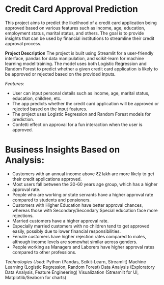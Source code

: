 # Credit Card Approval Prediction
This project aims to predict the likelihood of a credit card application being approved based on various features such as income, age, education, employment status, marital status, and others. The goal is to provide insights that can be used by financial institutions to streamline their credit approval process.

**Project Description**
The project is built using Streamlit for a user-friendly interface, pandas for data manipulation, and scikit-learn for machine learning model training. The model uses both Logistic Regression and Random Forest to predict whether a given credit card application is likely to be approved or rejected based on the provided inputs.

*Features:*
* User can input personal details such as income, age, marital status, education, children, etc.
* The app predicts whether the credit card application will be approved or rejected based on the input features.
* The project uses Logistic Regression and Random Forest models for prediction.
* Confetti effect on approval for a fun interaction when the user is approved.

# Business Insights Based on Analysis:
* Customers with an annual income above ₹2 lakh are more likely to get their credit applications approved.
* Most users fall between the 30-60 years age group, which has a higher approval rate.
* People who are working or state servants have a higher approval rate compared to students and pensioners.
* Customers with Higher Education have better approval chances, whereas those with Secondary/Secondary Special education face more rejections.
* Married customers have a higher approval rate.
* Especially married customers with no children tend to get approved easily, possibly due to lower financial responsibilities.
* Female customers have higher rejection rates compared to males, although income levels are somewhat similar across genders.
* People working as Managers and Laborers have higher approval rates compared to other professions.

*Technologies Used:*
Python (Pandas, Scikit-Learn, Streamlit)
Machine Learning (Logistic Regression, Random Forest)
Data Analysis (Exploratory Data Analysis, Feature Engineering)
Visualization (Streamlit for UI, Matplotlib/Seaborn for charts)
